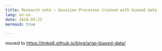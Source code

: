 ```yaml
---
title: Research note – Gaussian Processes trained with biased data
lang: en-us
date: 2018-03-22
mermaid: true

---
```

moved to https://tmke8.github.io/blog/a/gp-biased-data/

